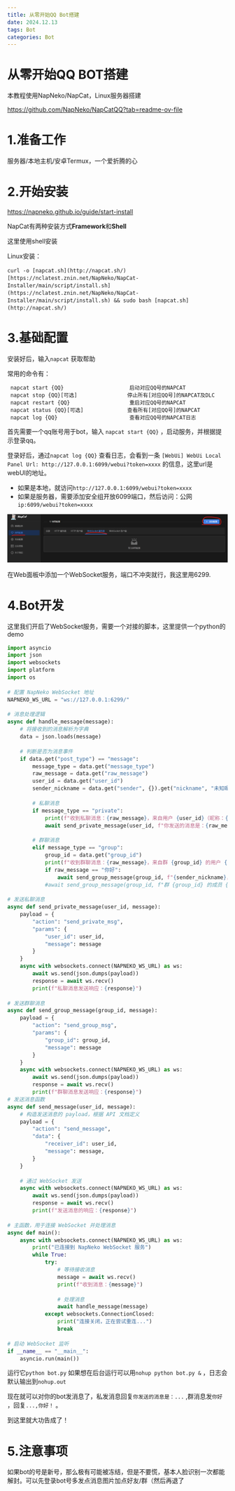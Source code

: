```yaml
---
title: 从零开始QQ Bot搭建
date: 2024.12.13
tags: Bot
categories: Bot
---
```


# 从零开始QQ BOT搭建

本教程使用NapNeko/NapCat，Linux服务器搭建

https://github.com/NapNeko/NapCatQQ?tab=readme-ov-file

# 1.准备工作

服务器/本地主机/安卓Termux，一个爱折腾的心

# 2.开始安装

https://napneko.github.io/guide/start-install

NapCat有两种安装方式**Framework**和**Shell** 

这里使用shell安装

Linux安装：

`curl -o [napcat.sh](http://napcat.sh/) [https://nclatest.znin.net/NapNeko/NapCat-Installer/main/script/install.sh](https://nclatest.znin.net/NapNeko/NapCat-Installer/main/script/install.sh) && sudo bash [napcat.sh](http://napcat.sh/)`

# 3.基础配置

安装好后，输入`napcat` 获取帮助

常用的命令有：

```python
 napcat start {QQ}                     启动对应QQ号的NAPCAT
 napcat stop {QQ}[可选]                停止所有[对应QQ号]的NAPCAT及DLC
 napcat restart {QQ}                   重启对应QQ号的NAPCAT
 napcat status {QQ}[可选]              查看所有[对应QQ号]的NAPCAT
 napcat log {QQ}                       查看对应QQ号的NAPCAT日志
```

首先需要一个qq账号用于bot，输入 `napcat start {QQ}` ，启动服务，并根据提示登录qq。

登录好后，通过`napcat log {QQ}` 查看日志，会看到一条 `[WebUi] WebUi Local Panel Url: http://127.0.0.1:6099/webui?token=xxxx` 的信息，这里url是webUI的地址。

- 如果是本地，就访问`http://127.0.0.1:6099/webui?token=xxxx`
- 如果是服务器，需要添加安全组开放6099端口，然后访问：公网`ip:6099/webui?token=xxxx`

![image.png](../public/image.png)

在Web面板中添加一个WebSocket服务，端口不冲突就行，我这里用6299.

# 4.Bot开发

这里我们开启了WebSocket服务，需要一个对接的脚本，这里提供一个python的demo

```python
import asyncio
import json
import websockets
import platform
import os

# 配置 NapNeko WebSocket 地址
NAPNEKO_WS_URL = "ws://127.0.0.1:6299/"

# 消息处理逻辑
async def handle_message(message):
    # 将接收到的消息解析为字典
    data = json.loads(message)

    # 判断是否为消息事件
    if data.get("post_type") == "message":
        message_type = data.get("message_type")
        raw_message = data.get("raw_message")
        user_id = data.get("user_id")
        sender_nickname = data.get("sender", {}).get("nickname", "未知昵称")

        # 私聊消息
        if message_type == "private":
            print(f"收到私聊消息：{raw_message}，来自用户 {user_id}（昵称：{sender_nickname}）")
            await send_private_message(user_id, f"你发送的消息是：{raw_message}")

        # 群聊消息
        elif message_type == "group":
            group_id = data.get("group_id")
            print(f"收到群聊消息：{raw_message}，来自群 {group_id} 的用户 {user_id}（昵称：{sender_nickname}）")
            if raw_message == "你好":
                await send_group_message(group_id, f"{sender_nickname}，你好！")
            #await send_group_message(group_id, f"群 {group_id} 的成员 {sender_nickname} 说：{raw_message}")

# 发送私聊消息
async def send_private_message(user_id, message):
    payload = {
        "action": "send_private_msg",
        "params": {
            "user_id": user_id,
            "message": message
        }
    }
    async with websockets.connect(NAPNEKO_WS_URL) as ws:
        await ws.send(json.dumps(payload))
        response = await ws.recv()
        print(f"私聊消息发送响应：{response}")

# 发送群聊消息
async def send_group_message(group_id, message):
    payload = {
        "action": "send_group_msg",
        "params": {
            "group_id": group_id,
            "message": message
        }
    }
    async with websockets.connect(NAPNEKO_WS_URL) as ws:
        await ws.send(json.dumps(payload))
        response = await ws.recv()
        print(f"群聊消息发送响应：{response}")
# 发送消息函数
async def send_message(user_id, message):
    # 构造发送消息的 payload，根据 API 文档定义
    payload = {
        "action": "send_message",
        "data": {
            "receiver_id": user_id,
            "message": message,
        }
    }

    # 通过 WebSocket 发送
    async with websockets.connect(NAPNEKO_WS_URL) as ws:
        await ws.send(json.dumps(payload))
        response = await ws.recv()
        print(f"发送消息的响应：{response}")

# 主函数，用于连接 WebSocket 并处理消息
async def main():
    async with websockets.connect(NAPNEKO_WS_URL) as ws:
        print("已连接到 NapNeko WebSocket 服务")
        while True:
            try:
                # 等待接收消息
                message = await ws.recv()
                print(f"收到消息：{message}")

                # 处理消息
                await handle_message(message)
            except websockets.ConnectionClosed:
                print("连接关闭，正在尝试重连...")
                break

# 启动 WebSocket 监听
if __name__ == "__main__":
    asyncio.run(main())
```

运行它`python bot.py` 如果想在后台运行可以用`nohup python bot.py &` ，日志会默认输出到`nohup.out` 

现在就可以对你的bot发消息了，私发消息回复`你发送的消息是：...` ,群消息发`你好` ，回复`...,你好！` 。

到这里就大功告成了！

# 5.注意事项

如果bot的号是新号，那么极有可能被冻结，但是不要慌，基本人脸识别一次都能解封。可以先登录bot号多发点消息图片加点好友/群（然后再退了
